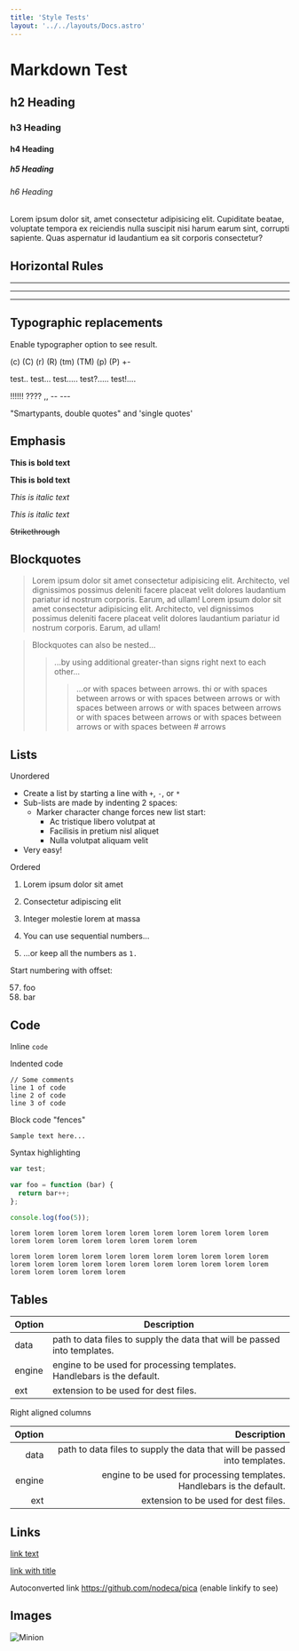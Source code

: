 ```yaml
---
title: 'Style Tests'
layout: '../../layouts/Docs.astro'
---
```


# Markdown Test
## h2 Heading
### h3 Heading
#### h4 Heading
##### h5 Heading
###### h6 Heading

Lorem ipsum dolor sit, amet consectetur adipisicing elit. Cupiditate beatae, voluptate tempora ex reiciendis nulla suscipit nisi harum earum sint, corrupti sapiente. Quas aspernatur id laudantium ea sit corporis consectetur?

## Horizontal Rules

___

---

***


## Typographic replacements

Enable typographer option to see result.

(c) (C) (r) (R) (tm) (TM) (p) (P) +-

test.. test... test..... test?..... test!....

!!!!!! ???? ,,  -- ---

"Smartypants, double quotes" and 'single quotes'


## Emphasis

**This is bold text**

__This is bold text__

*This is italic text*

_This is italic text_

~~Strikethrough~~


## Blockquotes

> Lorem ipsum dolor sit amet consectetur adipisicing elit. Architecto, vel dignissimos possimus deleniti facere placeat velit dolores laudantium pariatur id nostrum corporis. Earum, ad ullam! Lorem ipsum dolor sit amet consectetur adipisicing elit. Architecto, vel dignissimos possimus deleniti facere placeat velit dolores laudantium pariatur id nostrum corporis. Earum, ad ullam!


> Blockquotes can also be nested...
>> ...by using additional greater-than signs right next to each other...
> > > ...or with spaces between arrows. thi or with spaces between arrows or with spaces between arrows or with spaces between arrows or with spaces between arrows or with spaces between arrows or with spaces between arrows or with spaces between # arrows


## Lists

Unordered

+ Create a list by starting a line with `+`, `-`, or `*`
+ Sub-lists are made by indenting 2 spaces:
  - Marker character change forces new list start:
    * Ac tristique libero volutpat at
    + Facilisis in pretium nisl aliquet
    - Nulla volutpat aliquam velit
+ Very easy!

Ordered

1. Lorem ipsum dolor sit amet
2. Consectetur adipiscing elit
3. Integer molestie lorem at massa


1. You can use sequential numbers...
1. ...or keep all the numbers as `1.`

Start numbering with offset:

57. foo
1. bar


## Code

Inline `code`

Indented code

    // Some comments
    line 1 of code
    line 2 of code
    line 3 of code


Block code "fences"

```
Sample text here...
```

Syntax highlighting

``` js
var test;

var foo = function (bar) {
  return bar++;
};

console.log(foo(5));
```

`lorem lorem lorem lorem lorem lorem lorem lorem lorem lorem lorem lorem lorem lorem lorem lorem lorem lorem lorem`

```
lorem lorem lorem lorem lorem lorem lorem lorem lorem lorem lorem lorem lorem lorem lorem lorem lorem lorem lorem lorem lorem lorem lorem lorem lorem lorem lorem
```

## Tables

| Option | Description |
| ------ | ----------- |
| data   | path to data files to supply the data that will be passed into templates. |
| engine | engine to be used for processing templates. Handlebars is the default. |
| ext    | extension to be used for dest files. |

Right aligned columns

| Option | Description |
| ------:| -----------:|
| data   | path to data files to supply the data that will be passed into templates. |
| engine | engine to be used for processing templates. Handlebars is the default. |
| ext    | extension to be used for dest files. |


## Links

[link text](http://dev.nodeca.com)

[link with title](http://nodeca.github.io/pica/demo/ "title text!")

Autoconverted link https://github.com/nodeca/pica (enable linkify to see)


## Images

![Minion](https://octodex.github.com/images/minion.png)